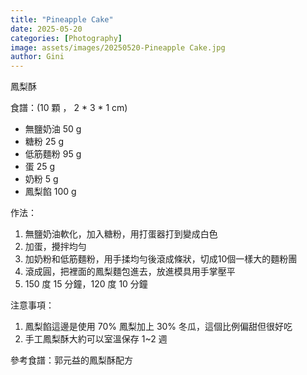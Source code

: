 ```yaml
---
title: "Pineapple Cake"
date: 2025-05-20
categories: [Photography]
image: assets/images/20250520-Pineapple Cake.jpg
author: Gini
---
```


鳳梨酥

食譜：(10 顆 ， 2 * 3 * 1 cm)
- 無鹽奶油 50 g
- 糖粉 25 g
- 低筋麵粉 95 g
- 蛋 25 g
- 奶粉 5 g
- 鳳梨餡 100 g

作法：
1. 無鹽奶油軟化，加入糖粉，用打蛋器打到變成白色
2. 加蛋，攪拌均勻
3. 加奶粉和低筋麵粉，用手揉均勻後滾成條狀，切成10個一樣大的麵粉團
4. 滾成圓，把裡面的鳳梨麵包進去，放進模具用手掌壓平
5. 150 度 15 分鐘，120 度 10 分鐘

注意事項：
1. 鳳梨餡這邊是使用 70% 鳳梨加上 30% 冬瓜，這個比例偏甜但很好吃
2. 手工鳳梨酥大約可以室溫保存 1~2 週

參考食譜：郭元益的鳳梨酥配方
